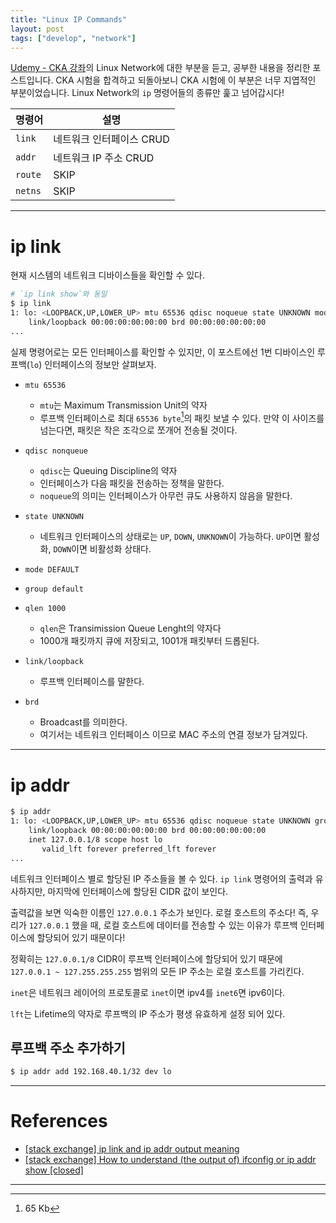 ```yaml
---
title: "Linux IP Commands"
layout: post
tags: ["develop", "network"]
---
```


<div class="statement" markdown="1">

[Udemy - CKA 강좌](https://www.udemy.com/course/certified-kubernetes-administrator-with-practice-tests/)의 Linux Network에 대한 부분을 듣고, 공부한 내용을 정리한 포스트입니다. CKA 시험을 합격하고 되돌아보니 CKA 시험에 이 부분은 너무 지엽적인 부분이었습니다. Linux Network의 `ip` 명령어들의 종류만 훑고 넘어갑시다!

</div>


| 명령어 | 설명 |
|--|--|
| `link` | 네트워크 인터페이스 CRUD |
| `addr` | 네트워크 IP 주소 CRUD |
| `route` | SKIP |
| `netns` | SKIP |

<hr/>

# ip link

현재 시스템의 네트워크 디바이스들을 확인할 수 있다.

```bash
# `ip link show`와 동일
$ ip link 
1: lo: <LOOPBACK,UP,LOWER_UP> mtu 65536 qdisc noqueue state UNKNOWN mode DEFAULT group default qlen 1000
    link/loopback 00:00:00:00:00:00 brd 00:00:00:00:00:00
...
```

실제 명령어로는 모든 인터페이스를 확인할 수 있지만, 이 포스트에선 1번 디바이스인 루프백(`lo`) 인터페이스의 정보만 살펴보자.

- `mtu 65536`
  - `mtu`는 Maximum Transmission Unit의 약자
  - 루프백 인터페이스로 최대 `65536 byte`[^1]의 패킷 보낼 수 있다. 만약 이 사이즈를 넘는다면, 패킷은 작은 조각으로 쪼개어 전송될 것이다.
- `qdisc nonqueue`
  - `qdisc`는 Queuing Discipline의 약자
  - 인터페이스가 다음 패킷을 전송하는 정책을 말한다.
  - `noqueue`의 의미는 인터페이스가 아무런 큐도 사용하지 않음을 말한다.
- `state UNKNOWN`
  - 네트워크 인터페이스의 상태로는 `UP`, `DOWN`, `UNKNOWN`이 가능하다. `UP`이면 활성화, `DOWN`이면 비활성화 상태다. 
- `mode DEFAULT` 
- `group default`
- `qlen 1000`
  - `qlen`은 Transimission Queue Lenght의 약자다
  - 1000개 패킷까지 큐에 저장되고, 1001개 패킷부터 드롭된다.

- `link/loopback`
  - 루프백 인터페이스를 말한다. 
- `brd`
  - Broadcast를 의미한다.
  - 여기서는 네트워크 인터페이스 이므로 MAC 주소의 연결 정보가 담겨있다.

<hr/>

# ip addr

```bash
$ ip addr 
1: lo: <LOOPBACK,UP,LOWER_UP> mtu 65536 qdisc noqueue state UNKNOWN group default qlen 1000
    link/loopback 00:00:00:00:00:00 brd 00:00:00:00:00:00
    inet 127.0.0.1/8 scope host lo
       valid_lft forever preferred_lft forever
...
```

네트워크 인터페이스 별로 할당된 IP 주소들을 볼 수 있다. `ip link` 명령어의 출력과 유사하지만, 마지막에 인터페이스에 할당된 CIDR 값이 보인다.

출력값을 보면 익숙한 이름인 `127.0.0.1` 주소가 보인다. 로컬 호스트의 주소다! 즉, 우리가 `127.0.0.1` 했을 때, 로컬 호스트에 데이터를 전송할 수 있는 이유가 루프백 인터페이스에 할당되어 있기 때문이다!

정확히는 `127.0.0.1/8` CIDR이 루프백 인터페이스에 할당되어 있기 때문에 `127.0.0.1 ~ 127.255.255.255` 범위의 모든 IP 주소는 로컬 호스트를 가리킨다.

`inet`은 네트워크 레이어의 프로토콜로 `inet`이면 ipv4를 `inet6`면 ipv6이다.

`lft`는 Lifetime의 약자로 루프백의 IP 주소가 평생 유효하게 설정 되어 있다.


## 루프백 주소 추가하기

```bash
$ ip addr add 192.168.40.1/32 dev lo
```


<hr/>

# References

- [[stack exchange] ip link and ip addr output meaning](https://unix.stackexchange.com/questions/335077/ip-link-and-ip-addr-output-meaning)
- [[stack exchange] How to understand (the output of) ifconfig or ip addr show [closed]](https://unix.stackexchange.com/questions/465563/how-to-understand-the-output-of-ifconfig-or-ip-addr-show)

<hr/>

[^1]: 65 Kb